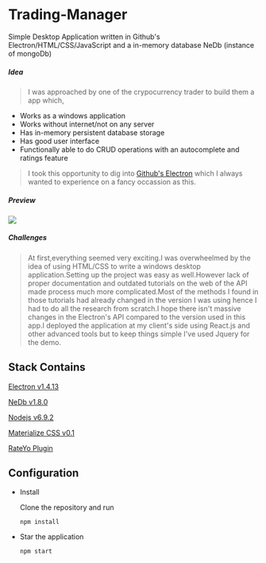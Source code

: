 # Trading-Manager
Simple Desktop Application written in Github's Electron/HTML/CSS/JavaScript and a in-memory database NeDb (instance of mongoDb)

#####  *Idea*
> I was approached by one of the crypocurrency trader to build them a app which,
   - Works as a windows application
   - Works without internet/not on any server
   - Has in-memory persistent database storage 
   - Has good user interface
   - Functionally able to do CRUD operations with an autocomplete and ratings feature
> I took this opportunity to dig into [Github's Electron](https://electron.atom.io/) which I always wanted to experience on a fancy 
  occassion as this. 
  
 #####  *Preview*
 ![](https://gifyu.com/images/Untitledf2556.gif)

   
#####  *Challenges*
> At first,everything seemed very exciting.I was overwheelmed by the idea of using HTML/CSS to write a windows desktop application.Setting
up the project was easy as well.However lack of proper documentation and outdated tutorials on the web of the API made process much more
complicated.Most of the methods I found in those tutorials had already changed in the version I was using hence I had to do all the research
from scratch.I hope there isn't massive changes in the Electron's API compared to the version used in this app.I deployed the application
at my client's side using React.js and other advanced tools but to keep things simple I've used Jquery for the demo.


Stack Contains
--------------
[Electron v1.4.13](https://electron.atom.io/)

[NeDb v1.8.0](https://github.com/louischatriot/nedb)

[Nodejs v6.9.2](https://nodejs.org/en/)

[Materialize CSS v0.1](http://materializecss.com/)

[RateYo Plugin](http://rateyo.fundoocode.ninja/)

Configuration
--------------
 - Install
 
   Clone the repository and run
   
   `npm install`
   
 - Star the application
 
   `npm start`



